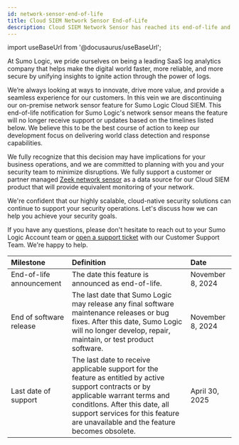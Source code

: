 ```yaml
---
id: network-sensor-end-of-life
title: Cloud SIEM Network Sensor End-of-Life
description: Cloud SIEM Network Sensor has reached its end-of-life and will no longer be supported.
---
```


<head>
 <meta name="robots" content="noindex" />
</head>

import useBaseUrl from '@docusaurus/useBaseUrl';

At Sumo Logic, we pride ourselves on being a leading SaaS log analytics company that helps make the digital world faster, more reliable, and more secure by unifying insights to ignite action through the power of logs.

We’re always looking at ways to innovate, drive more value, and provide a seamless experience for our customers. In this vein we are discontinuing our on-premise network sensor feature for Sumo Logic Cloud SIEM. This end-of-life notification for Sumo Logic's network sensor means the feature will no longer receive support or updates based on the timelines listed below. We believe this to be the best course of action to keep our development focus on delivering world class detection and response capabilities.

We fully recognize that this decision may have implications for your business operations, and we are committed to planning with you and your security team to minimize disruptions. We fully support a customer or partner managed [Zeek network sensor](/docs/cse/ingestion/ingestion-sources-for-cloud-siem/corelight-zeek/) as a data source for our Cloud SIEM product that will provide equivalent monitoring of your network.

We're confident that our highly scalable, cloud-native security solutions can continue to support your security operations. Let's discuss how we can help you achieve your security goals.

If you have any questions, please don't hesitate to reach out to your Sumo Logic Account team or [open a support ticket](https://support.sumologic.com/support/s/) with our Customer Support Team. We're happy to help.

| Milestone | Definition | Date |
| :-- | :-- | :-- |
| End-of-life announcement | The date this feature is announced as end-of-life. | November 8, 2024 |
| End of software release | The last date that Sumo Logic may release any final software maintenance releases or bug fixes. After this date, Sumo Logic will no longer develop, repair, maintain, or test product software. | November 8, 2024 |
| Last date of support | The last date to receive applicable support for the feature as entitled by active support contracts or by applicable warrant terms and conditIons. After this date, all support services for this feature are unavailable and the feature becomes obsolete. | April 30, 2025 |

